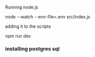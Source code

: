 Running node.js

node --watch --env-file=.env src/index.js

adding it to the scripts

npm run dev

### installing postgres sql

